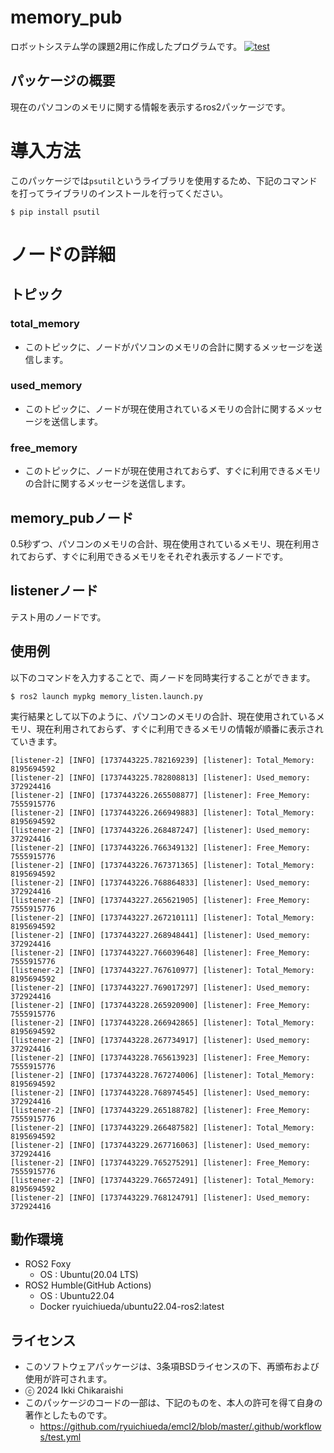 <!--
  SPDX-FileCopyrightText:2025 Ikki Chikaraishi
  SPDX-Licence-Identifier:BSD-3-Clause
-->
# memory_pub
ロボットシステム学の課題2用に作成したプログラムです。
[![test](https://github.com/IkkiChikaraishi/mypkg/actions/workflows/test.yml/badge.svg)](https://github.com/IkkiChikaraishi/mypkg/actions/workflows/test.yml)


## パッケージの概要
現在のパソコンのメモリに関する情報を表示するros2パッケージです。

# 導入方法
このパッケージでは```psutil```というライブラリを使用するため、下記のコマンドを打ってライブラリのインストールを行ってください。
```
$ pip install psutil
```

# ノードの詳細
## トピック
### total_memory
- このトピックに、ノードがパソコンのメモリの合計に関するメッセージを送信します。

### used_memory
- このトピックに、ノードが現在使用されているメモリの合計に関するメッセージを送信します。

### free_memory
- このトピックに、ノードが現在使用されておらず、すぐに利用できるメモリの合計に関するメッセージを送信します。

## memory_pubノード
0.5秒ずつ、パソコンのメモリの合計、現在使用されているメモリ、現在利用されておらず、すぐに利用できるメモリをそれぞれ表示するノードです。

## listenerノード
テスト用のノードです。


## 使用例
以下のコマンドを入力することで、両ノードを同時実行することができます。
```
$ ros2 launch mypkg memory_listen.launch.py
```
実行結果として以下のように、パソコンのメモリの合計、現在使用されているメモリ、現在利用されておらず、すぐに利用できるメモリの情報が順番に表示されていきます。
```
[listener-2] [INFO] [1737443225.782169239] [listener]: Total_Memory: 8195694592
[listener-2] [INFO] [1737443225.782808813] [listener]: Used_memory: 372924416
[listener-2] [INFO] [1737443226.265508877] [listener]: Free_Memory: 7555915776
[listener-2] [INFO] [1737443226.266949883] [listener]: Total_Memory: 8195694592
[listener-2] [INFO] [1737443226.268487247] [listener]: Used_memory: 372924416
[listener-2] [INFO] [1737443226.766349132] [listener]: Free_Memory: 7555915776
[listener-2] [INFO] [1737443226.767371365] [listener]: Total_Memory: 8195694592
[listener-2] [INFO] [1737443226.768864833] [listener]: Used_memory: 372924416
[listener-2] [INFO] [1737443227.265621905] [listener]: Free_Memory: 7555915776
[listener-2] [INFO] [1737443227.267210111] [listener]: Total_Memory: 8195694592
[listener-2] [INFO] [1737443227.268948441] [listener]: Used_memory: 372924416
[listener-2] [INFO] [1737443227.766039648] [listener]: Free_Memory: 7555915776
[listener-2] [INFO] [1737443227.767610977] [listener]: Total_Memory: 8195694592
[listener-2] [INFO] [1737443227.769017297] [listener]: Used_memory: 372924416
[listener-2] [INFO] [1737443228.265920900] [listener]: Free_Memory: 7555915776
[listener-2] [INFO] [1737443228.266942865] [listener]: Total_Memory: 8195694592
[listener-2] [INFO] [1737443228.267734917] [listener]: Used_memory: 372924416
[listener-2] [INFO] [1737443228.765613923] [listener]: Free_Memory: 7555915776
[listener-2] [INFO] [1737443228.767274006] [listener]: Total_Memory: 8195694592
[listener-2] [INFO] [1737443228.768974545] [listener]: Used_memory: 372924416
[listener-2] [INFO] [1737443229.265188782] [listener]: Free_Memory: 7555915776
[listener-2] [INFO] [1737443229.266487582] [listener]: Total_Memory: 8195694592
[listener-2] [INFO] [1737443229.267716063] [listener]: Used_memory: 372924416
[listener-2] [INFO] [1737443229.765275291] [listener]: Free_Memory: 7555915776
[listener-2] [INFO] [1737443229.766572491] [listener]: Total_Memory: 8195694592
[listener-2] [INFO] [1737443229.768124791] [listener]: Used_memory: 372924416
```


## 動作環境
- ROS2 Foxy
  - OS : Ubuntu(20.04 LTS)
- ROS2 Humble(GitHub Actions)
  - OS : Ubuntu22.04
  - Docker ryuichiueda/ubuntu22.04-ros2:latest


## ライセンス
- このソフトウェアパッケージは、3条項BSDライセンスの下、再頒布および使用が許可されます。
- ⓒ 2024 Ikki Chikaraishi
- このパッケージのコードの一部は、下記のものを、本人の許可を得て自身の著作としたものです。
  - https://github.com/ryuichiueda/emcl2/blob/master/.github/workflows/test.yml

